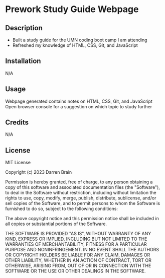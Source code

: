 # Prework Study Guide Webpage

## Description

- Built a study guide for the UMN coding boot camp I am attending
- Refreshed my knowledge of HTML, CSS, Git, and JavaScript

## Installation

N/A

## Usage

Webpage generated contains notes on HTML, CSS, Git, and JavaScript
Open browser console for a suggestion on which topic to study further

## Credits

N/A

## License

MIT License

Copyright (c) 2023 Darren Brain

Permission is hereby granted, free of charge, to any person obtaining a copy
of this software and associated documentation files (the "Software"), to deal
in the Software without restriction, including without limitation the rights
to use, copy, modify, merge, publish, distribute, sublicense, and/or sell
copies of the Software, and to permit persons to whom the Software is
furnished to do so, subject to the following conditions:

The above copyright notice and this permission notice shall be included in all
copies or substantial portions of the Software.

THE SOFTWARE IS PROVIDED "AS IS", WITHOUT WARRANTY OF ANY KIND, EXPRESS OR
IMPLIED, INCLUDING BUT NOT LIMITED TO THE WARRANTIES OF MERCHANTABILITY,
FITNESS FOR A PARTICULAR PURPOSE AND NONINFRINGEMENT. IN NO EVENT SHALL THE
AUTHORS OR COPYRIGHT HOLDERS BE LIABLE FOR ANY CLAIM, DAMAGES OR OTHER
LIABILITY, WHETHER IN AN ACTION OF CONTRACT, TORT OR OTHERWISE, ARISING FROM,
OUT OF OR IN CONNECTION WITH THE SOFTWARE OR THE USE OR OTHER DEALINGS IN THE
SOFTWARE.
